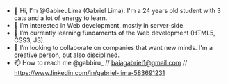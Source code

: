 - 👋 Hi, I’m @GabireuLima (Gabriel Lima). I'm a 24 years old student with 3 cats and a lot of energy to learn.
- 👀 I’m interested in Web development, mostly in server-side.
- 🌱 I’m currently learning fundaments of the Web development (HTML5, CSS3, JS).
- 💞️ I’m looking to collaborate on companies that want new minds. I'm a creative person, but also disciplined.
- 📫 How to reach me @gabbiru_  //  baiagabriel1@gmail.com // https://www.linkedin.com/in/gabriel-lima-583691231

<!---
GabireuLima/GabireuLima is a ✨ special ✨ repository because its `README.md` (this file) appears on your GitHub profile.
You can click the Preview link to take a look at your changes.
--->
